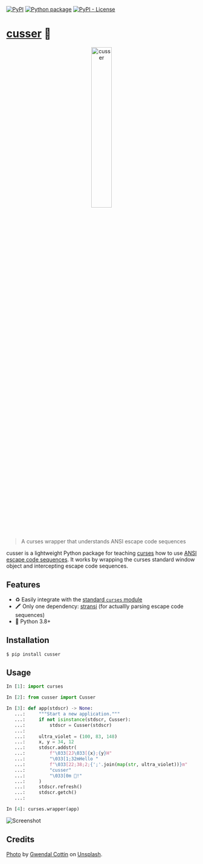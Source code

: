 [![PyPI](https://img.shields.io/pypi/v/cusser)](https://pypi.org/project/cusser/)
[![Python package](https://github.com/getcuia/cusser/actions/workflows/python-package.yml/badge.svg)](https://github.com/getcuia/cusser/actions/workflows/python-package.yml)
[![PyPI - License](https://img.shields.io/pypi/l/cusser)](https://github.com/getcuia/cusser/blob/main/LICENSE)

# [cusser](https://github.com/getcuia/cusser#readme) 🤬

<div align="center">
    <img class="hero" src="https://github.com/getcuia/cusser/raw/main/banner.jpg" alt="cusser" width="33%" />
</div>

> A curses wrapper that understands ANSI escape code sequences

cusser is a lightweight Python package for teaching
[curses](https://docs.python.org/3/library/curses.html) how to use
[ANSI escape code sequences](https://en.wikipedia.org/wiki/ANSI_escape_code). It
works by wrapping the curses standard window object and intercepting escape code
sequences.

## Features

-   ♻️ Easily integrate with the
    [standard `curses` module](https://docs.python.org/3/library/curses.html)
-   🖍️ Only one dependency: [stransi](https://github.com/getcuia/stransi) (for
    actuallly parsing escape code sequences)
-   🐍 Python 3.8+

## Installation

```console
$ pip install cusser
```

## Usage

```python
In [1]: import curses

In [2]: from cusser import Cusser

In [3]: def app(stdscr) -> None:
   ...:     """Start a new application."""
   ...:     if not isinstance(stdscr, Cusser):
   ...:         stdscr = Cusser(stdscr)
   ...:
   ...:     ultra_violet = (100, 83, 148)
   ...:     x, y = 34, 12
   ...:     stdscr.addstr(
   ...:         f"\033[2J\033[{x};{y}H"
   ...:         "\033[1;32mHello "
   ...:         f"\033[22;38;2;{';'.join(map(str, ultra_violet))}m"
   ...:         "cusser"
   ...:         "\033[0m 🤬!"
   ...:     )
   ...:     stdscr.refresh()
   ...:     stdscr.getch()
   ...:

In [4]: curses.wrapper(app)
```

![Screenshot](https://github.com/getcuia/cusser/raw/main/screenshot.png)

## Credits

[Photo](https://github.com/getcuia/cusser/raw/main/banner.jpg) by
[Gwendal Cottin](https://unsplash.com/@gwendal?utm_source=unsplash&utm_medium=referral&utm_content=creditCopyText)
on
[Unsplash](https://unsplash.com/?utm_source=unsplash&utm_medium=referral&utm_content=creditCopyText).
